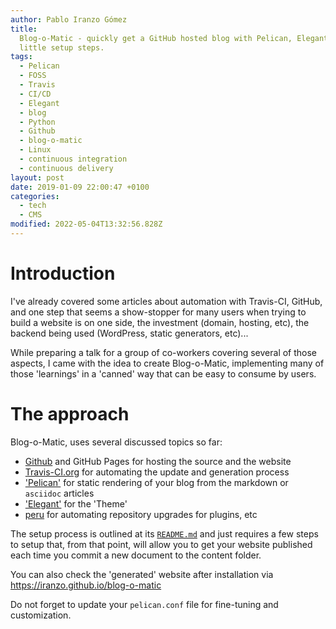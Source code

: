 ```yaml
---
author: Pablo Iranzo Gómez
title:
  Blog-o-Matic - quickly get a GitHub hosted blog with Pelican, Elegant with
  little setup steps.
tags:
  - Pelican
  - FOSS
  - Travis
  - CI/CD
  - Elegant
  - blog
  - Python
  - Github
  - blog-o-matic
  - Linux
  - continuous integration
  - continuous delivery
layout: post
date: 2019-01-09 22:00:47 +0100
categories:
  - tech
  - CMS
modified: 2022-05-04T13:32:56.828Z
---
```


# Introduction

I've already covered some articles about automation with Travis-CI, GitHub,
and one step that seems a show-stopper for many users when trying to build a
website is on one side, the investment (domain, hosting, etc), the backend
being used (WordPress, static generators, etc)...

While preparing a talk for a group of co-workers covering several of those aspects, I came with the idea to create Blog-o-Matic, implementing many of those 'learnings' in a 'canned' way that can be easy to consume by users.

# The approach

Blog-o-Matic, uses several discussed topics so far:

- [Github](https://github.com) and GitHub Pages for hosting the source and the website
- [Travis-CI.org](https://travis-ci.org) for automating the update and generation process
- ['Pelican'](https://blog.getpelican.com/) for static rendering of your blog from the markdown or `asciidoc` articles
- ['Elegant'](https://github.com/Pelican-Elegant/elegant) for the 'Theme'
- [peru](https://github.com/buildinspace/peru) for automating repository upgrades for plugins, etc

The setup process is outlined at its [`README.md`](https://github.com/iranzo/blog-o-matic/) and just requires a few steps to setup that, from that point, will allow you to get your website published each time you commit a new document to the content folder.

You can also check the 'generated' website after installation via <https://iranzo.github.io/blog-o-matic>

Do not forget to update your `pelican.conf` file for fine-tuning and customization.
